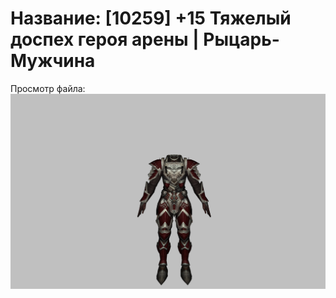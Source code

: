 # Название: [10259] +15 Тяжелый доспех героя арены | Рыцарь-Мужчина

Просмотр файла:
![p000031.png](p000031.png)